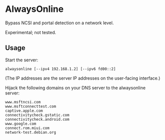 # AlwaysOnline

Bypass NCSI and portal detection on a network level.

Experimental; not tested.

## Usage

Start the server:

```shell script
alwaysonline [--ipv4 192.168.1.2] [--ipv6 fd00::2]
```

(The IP addresses are the server IP addresses on the user-facing interface.)

Hijack the following domains on your DNS server to the alwaysonline server:

```
www.msftncsi.com
www.msftconnecttest.com
captive.apple.com
connectivitycheck.gstatic.com
connectivitycheck.android.com
www.google.com
connect.rom.miui.com
network-test.debian.org
```
